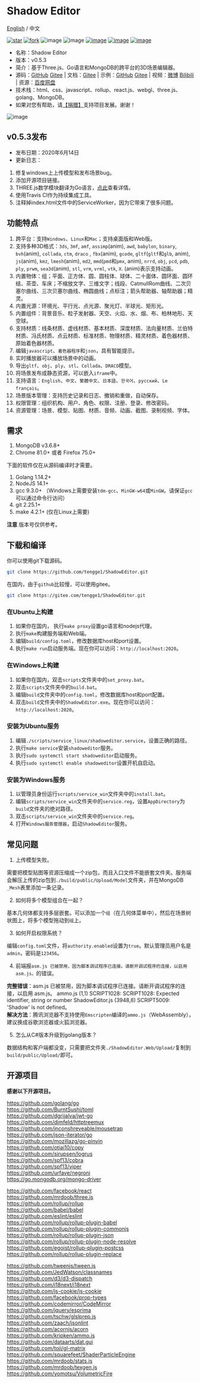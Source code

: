 # Shadow Editor

[English](README.md) / 中文  

<a href='https://gitee.com/tengge1/ShadowEditor/stargazers'><img src='https://gitee.com/tengge1/ShadowEditor/badge/star.svg?theme=dark' alt='star'></img></a>
<a href='https://gitee.com/tengge1/ShadowEditor/members'><img src='https://gitee.com/tengge1/ShadowEditor/badge/fork.svg?theme=dark' alt='fork'></img></a>
![image](https://img.shields.io/github/languages/top/tengge1/ShadowEditor)
![image](https://img.shields.io/github/commit-activity/w/tengge1/ShadowEditor)
[![image](https://img.shields.io/github/license/tengge1/ShadowEditor)](https://gitee.com/tengge1/ShadowEditor/blob/master/LICENSE)
[![image](https://travis-ci.org/tengge1/ShadowEditor.svg?branch=master)](https://travis-ci.org/github/tengge1/ShadowEditor)
[![image](https://img.shields.io/twitter/url?url=https%3A%2F%2Fgithub.com%2Ftengge1%2FShadowEditor
)](https://twitter.com/tengge11)

* 名称：Shadow Editor
* 版本：v0.5.3
* 简介：基于Three.js、Go语言和MongoDB的跨平台的3D场景编辑器。
* 源码：[GitHub](https://github.com/tengge1/ShadowEditor) [Gitee](https://gitee.com/tengge1/ShadowEditor) | 文档：[Gitee](https://gitee.com/tengge1/ShadowEditor/wikis/pages) | 示例：[GitHub](https://tengge1.github.io/ShadowEditor-examples/) [Gitee](http://tengge1.gitee.io/shadoweditor-examples/) | 视频：[微博](https://weibo.com/tv/v/IjIn9AyvX?fid=1034:4446986821107725) [Bilibili](https://www.bilibili.com/video/av78428475?from=search&seid=9203731141485399611) | 资源：[百度网盘](https://pan.baidu.com/s/1IxJVM6fFLoIAJG-GKHjVTA)
* 技术栈：html、css、javascript、rollup、react.js、webgl、three.js、golang、MongoDB。
* 如果对您有帮助，请[【捐赠】](https://gitee.com/tengge1/ShadowEditor)支持项目发展。谢谢！

![image](images/scene20200301.jpg)

## v0.5.3发布

* 发布日期：2020年6月14日
* 更新日志：

1. 修复windows上上传模型和发布场景bug。
2. 添加开源项目链接。
3. THREE.js数学模块翻译为Go语言，[点此](server/three/)查看详情。
4. 使用Travis CI作为持续集成工具。
5. 注释掉index.html文件中的ServiceWorker，因为它带来了很多问题。

## 功能特点

1. 跨平台：支持`Windows`、`Linux`和`Mac`；支持桌面版和Web版。
2. 支持多种3D格式：`3ds`, `3mf`, `amf`, `assimp`(anim), `awd`, `babylon`, `binary`, `bvh`(anim), `collada`, `ctm`, `draco` , `fbx`(anim), `gcode`, `gltf`(`gltf`和`glb`, anim), `js`(anim), `kmz`, `lmesh`(anim), `md2`, `mmd`(`pmd`和`pmx`, anim), `nrrd`, `obj`, `pcd`, `pdb`, `ply`, `prwm`, `sea3d`(anim), `stl`, `vrm`, `vrml`, `vtk`, `X`. (anim)表示支持动画。
3. 内置物体：组；平面、正方体、圆、圆柱体、球体、二十面体、圆环面、圆环结、茶壶、车床；不缩放文字、三维文字；线段、CatmullRom曲线、二次贝塞尔曲线、三次贝塞尔曲线、椭圆曲线；点标注；箭头帮助器、轴帮助器；精灵。
4. 内置光源：环境光、平行光、点光源、聚光灯、半球光、矩形光。
5. 内置组件：背景音乐、粒子发射器、天空、火焰、水、烟、布、柏林地形、天空球。
6. 支持材质：线条材质、虚线材质、基本材质、深度材质、法向量材质、兰伯特材质、冯氏材质、点云材质、标准材质、物理材质、精灵材质、着色器材质、原始着色器材质。
7. 编辑`javascript`、`着色器程序`和`json`，具有智能提示。
8. 实时播放器可以播放场景中的动画。
9. 导出`gltf`、`obj`、`ply`、`stl`、`Collada`、`DRACO`模型。
10. 将场景发布成静态资源，可以嵌入`iframe`中。
11. 支持语言：`English`、`中文`、`繁體中文`、`日本語`、`한국어`、`русский`、`Le français`。
12. 场景版本管理：支持历史记录和日志、撤销和重做，自动保存。
13. 权限管理：组织机构、用户、角色、权限、注册、登录、修改密码。
14. 资源管理：场景、模型、贴图、材质、音频、动画、截图、录制视频、字体。

## 需求

1. MongoDB v3.6.8+
2. Chrome 81.0+ 或者 ​​Firefox 75.0+

下面的软件仅在从源码编译时才需要。

1. Golang 1.14.2+
2. NodeJS 14.1+
3. gcc 9.3.0+ （Windows上需要安装`tdm-gcc`、`MinGW-w64`或`MinGW`。请保证`gcc`可以通过命令行访问）
4. git 2.25.1+
5. make 4.2.1+ (仅在Linux上需要)

**注意** 版本号仅供参考。

## 下载和编译

你可以使用git下载源码。

```bash
git clone https://github.com/tengge1/ShadowEditor.git
```

在国内，由于`github`比较慢，可以使用gitee。

```bash
git clone https://gitee.com/tengge1/ShadowEditor.git
```

### 在Ubuntu上构建

1. 如果你在国内， 执行`make proxy`设置go语言和nodejs代理。
2. 执行`make`构建服务端和Web端。
3. 编辑`build/config.toml`，修改数据库host和port设置。
4. 执行`make run`启动服务端。现在你可以访问：`http://localhost:2020`。

### 在Windows上构建

1. 如果你在国内，双击`scripts`文件夹中的`set_proxy.bat`。
2. 双击`scripts`文件夹中的`build.bat`。
3. 编辑`build`文件夹中的`config.toml`，修改数据库host和port配置。
4. 双击`build`文件夹中的`ShadowEditor.exe`。现在你可以访问：`http://localhost:2020`。

### 安装为Ubuntu服务

1. 编辑`./scripts/service_linux/shadoweditor.service`，设置正确的路径。
2. 执行`make service`安装`shadoweditor`服务。
3. 执行`sudo systemctl start shadoweditor`启动服务。
4. 执行`sudo systemctl enable shadoweditor`设置开机自启动。

### 安装为Windows服务

1. 以管理员身份运行`scripts/service_win`文件夹中的`install.bat`。
2. 编辑`scripts/service_win`文件夹中的`service.reg`，设置`AppDirectory`为`build`文件夹的绝对路径。
3. 双击`scripts/service_win`文件夹中的`service.reg`。
4. 打开`Windows服务管理器`，启动`ShadowEditor`服务。

## 常见问题

1. 上传模型失败。

需要把模型贴图等资源压缩成一个zip包，而且入口文件不能嵌套文件夹。服务端会解压上传的zip包到`./build/public/Upload/Model`文件夹，并在MongoDB `_Mesh`表里添加一条记录。

2. 如何将多个模型组合在一起？

基本几何体都支持多层嵌套。可以添加一个`组`（在几何体菜单中），然后在场景树状图上，将多个模型拖动到`组`上。

3. 如何开启权限系统？

编辑`config.toml`文件，将`authority.enabled`设置为`true`。默认管理员用户名是`admin`，密码是`123456`。

4. 前端报`asm.js 已被禁用，因为脚本调试程序已连接。请断开调试程序的连接，以启用 asm.js。`的错误。

**完整错误**：asm.js 已被禁用，因为脚本调试程序已连接。请断开调试程序的连接，以启用 asm.js。 ammo.js (1,1) SCRIPT1028: SCRIPT1028: Expected identifier, string or number ShadowEditor.js (3948,8) SCRIPT5009: 'Shadow' is not defined。  
**解决方法**：腾讯浏览器不支持使用`Emscripten`编译的`ammo.js`（WebAssembly），建议换成谷歌浏览器或火狐浏览器。

5. 怎么从C#版本升级到golang版本？

数据结构和客户端都没变，只需要把文件夹`./ShadowEditor.Web/Upload/`复制到`build/public/Upload/`即可。

## 开源项目

**感谢以下开源项目。**

https://github.com/golang/go  
https://github.com/BurntSushi/toml  
https://github.com/dgrijalva/jwt-go  
https://github.com/dimfeld/httptreemux  
https://github.com/inconshreveable/mousetrap  
https://github.com/json-iterator/go  
https://github.com/mozillazg/go-pinyin  
https://github.com/otiai10/copy  
https://github.com/sirupsen/logrus  
https://github.com/spf13/cobra  
https://github.com/spf13/viper  
https://github.com/urfave/negroni  
https://go.mongodb.org/mongo-driver  
  
https://github.com/facebook/react  
https://github.com/mrdoob/three.js  
https://github.com/rollup/rollup  
https://github.com/babel/babel  
https://github.com/eslint/eslint  
https://github.com/rollup/rollup-plugin-babel  
https://github.com/rollup/rollup-plugin-commonjs  
https://github.com/rollup/rollup-plugin-json  
https://github.com/rollup/rollup-plugin-node-resolve  
https://github.com/egoist/rollup-plugin-postcss  
https://github.com/rollup/rollup-plugin-replace  
  
https://github.com/tweenjs/tween.js  
https://github.com/JedWatson/classnames  
https://github.com/d3/d3-dispatch  
https://github.com/i18next/i18next  
https://github.com/js-cookie/js-cookie  
https://github.com/facebook/prop-types  
https://github.com/codemirror/CodeMirror  
https://github.com/jquery/esprima  
https://github.com/tschw/glslprep.js  
https://github.com/zaach/jsonlint  
https://github.com/acornjs/acorn  
https://github.com/kripken/ammo.js  
https://github.com/dataarts/dat.gui  
https://github.com/toji/gl-matrix  
https://github.com/squarefeet/ShaderParticleEngine  
https://github.com/mrdoob/stats.js  
https://github.com/mrdoob/texgen.js  
https://github.com/yomotsu/VolumetricFire  